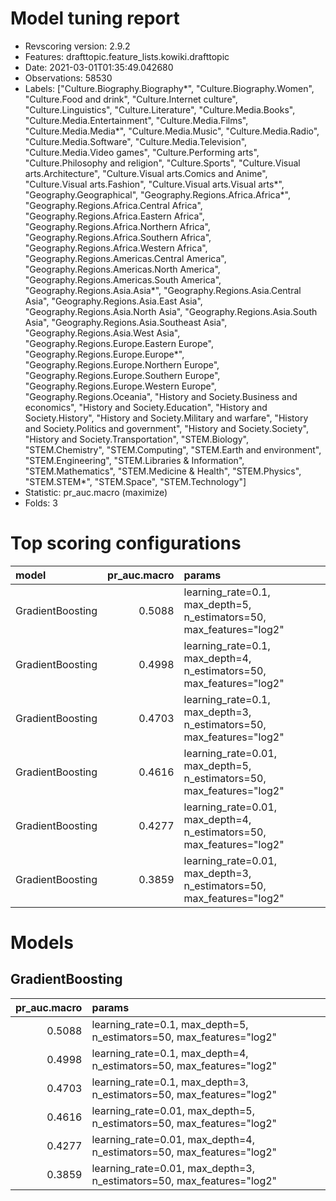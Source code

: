# Model tuning report
- Revscoring version: 2.9.2
- Features: drafttopic.feature_lists.kowiki.drafttopic
- Date: 2021-03-01T01:35:49.042680
- Observations: 58530
- Labels: ["Culture.Biography.Biography*", "Culture.Biography.Women", "Culture.Food and drink", "Culture.Internet culture", "Culture.Linguistics", "Culture.Literature", "Culture.Media.Books", "Culture.Media.Entertainment", "Culture.Media.Films", "Culture.Media.Media*", "Culture.Media.Music", "Culture.Media.Radio", "Culture.Media.Software", "Culture.Media.Television", "Culture.Media.Video games", "Culture.Performing arts", "Culture.Philosophy and religion", "Culture.Sports", "Culture.Visual arts.Architecture", "Culture.Visual arts.Comics and Anime", "Culture.Visual arts.Fashion", "Culture.Visual arts.Visual arts*", "Geography.Geographical", "Geography.Regions.Africa.Africa*", "Geography.Regions.Africa.Central Africa", "Geography.Regions.Africa.Eastern Africa", "Geography.Regions.Africa.Northern Africa", "Geography.Regions.Africa.Southern Africa", "Geography.Regions.Africa.Western Africa", "Geography.Regions.Americas.Central America", "Geography.Regions.Americas.North America", "Geography.Regions.Americas.South America", "Geography.Regions.Asia.Asia*", "Geography.Regions.Asia.Central Asia", "Geography.Regions.Asia.East Asia", "Geography.Regions.Asia.North Asia", "Geography.Regions.Asia.South Asia", "Geography.Regions.Asia.Southeast Asia", "Geography.Regions.Asia.West Asia", "Geography.Regions.Europe.Eastern Europe", "Geography.Regions.Europe.Europe*", "Geography.Regions.Europe.Northern Europe", "Geography.Regions.Europe.Southern Europe", "Geography.Regions.Europe.Western Europe", "Geography.Regions.Oceania", "History and Society.Business and economics", "History and Society.Education", "History and Society.History", "History and Society.Military and warfare", "History and Society.Politics and government", "History and Society.Society", "History and Society.Transportation", "STEM.Biology", "STEM.Chemistry", "STEM.Computing", "STEM.Earth and environment", "STEM.Engineering", "STEM.Libraries & Information", "STEM.Mathematics", "STEM.Medicine & Health", "STEM.Physics", "STEM.STEM*", "STEM.Space", "STEM.Technology"]
- Statistic: pr_auc.macro (maximize)
- Folds: 3

# Top scoring configurations
| model            |   pr_auc.macro | params                                                                |
|:-----------------|---------------:|:----------------------------------------------------------------------|
| GradientBoosting |         0.5088 | learning_rate=0.1, max_depth=5, n_estimators=50, max_features="log2"  |
| GradientBoosting |         0.4998 | learning_rate=0.1, max_depth=4, n_estimators=50, max_features="log2"  |
| GradientBoosting |         0.4703 | learning_rate=0.1, max_depth=3, n_estimators=50, max_features="log2"  |
| GradientBoosting |         0.4616 | learning_rate=0.01, max_depth=5, n_estimators=50, max_features="log2" |
| GradientBoosting |         0.4277 | learning_rate=0.01, max_depth=4, n_estimators=50, max_features="log2" |
| GradientBoosting |         0.3859 | learning_rate=0.01, max_depth=3, n_estimators=50, max_features="log2" |

# Models
## GradientBoosting
|   pr_auc.macro | params                                                                |
|---------------:|:----------------------------------------------------------------------|
|         0.5088 | learning_rate=0.1, max_depth=5, n_estimators=50, max_features="log2"  |
|         0.4998 | learning_rate=0.1, max_depth=4, n_estimators=50, max_features="log2"  |
|         0.4703 | learning_rate=0.1, max_depth=3, n_estimators=50, max_features="log2"  |
|         0.4616 | learning_rate=0.01, max_depth=5, n_estimators=50, max_features="log2" |
|         0.4277 | learning_rate=0.01, max_depth=4, n_estimators=50, max_features="log2" |
|         0.3859 | learning_rate=0.01, max_depth=3, n_estimators=50, max_features="log2" |

